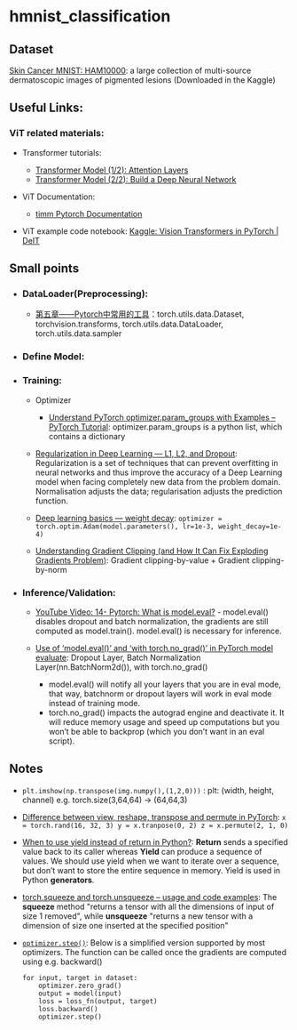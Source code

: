 # hmnist_classification

## Dataset

[Skin Cancer MNIST: HAM10000](https://www.kaggle.com/datasets/kmader/skin-cancer-mnist-ham10000): a large collection of multi-source dermatoscopic images of pigmented lesions (Downloaded in the Kaggle)

## Useful Links:


### ViT related materials:
- Transformer tutorials:
    - [Transformer Model (1/2): Attention Layers](https://www.youtube.com/watch?v=FC8PziPmxnQ)
    - [Transformer Model (2/2): Build a Deep Neural Network](https://www.youtube.com/watch?v=J4H6A4-dvhE)

- ViT Documentation:
    - [timm Pytorch Documentation](https://rwightman.github.io/pytorch-image-models/)

- ViT example code notebook:
    [Kaggle: Vision Transformers in PyTorch | DeIT](https://www.kaggle.com/code/pdochannel/vision-transformers-in-pytorch-deit/notebook?scriptVersionId=85324242)


## Small points
- ### DataLoader(Preprocessing):
  - [第五章——Pytorch中常用的工具](https://blog.csdn.net/zhenaoxi1077/article/details/80953227)：torch.utils.data.Dataset, torchvision.transforms, torch.utils.data.DataLoader, torch.utils.data.sampler

- ### Define Model:


- ### Training:

    - Optimizer
        - [Understand PyTorch optimizer.param_groups with Examples – PyTorch Tutorial](https://www.tutorialexample.com/understand-pytorch-optimizer-param_groups-with-examples-pytorch-tutorial/): optimizer.param_groups is a python list, which contains a dictionary


  - [Regularization in Deep Learning — L1, L2, and Dropout](https://towardsdatascience.com/regularization-in-deep-learning-l1-l2-and-dropout-377e75acc036#:~:text=Regularization%20is%20a%20set%20of,data%20from%20the%20problem%20domain.): Regularization is a set of techniques that can prevent overfitting in neural networks and thus improve the accuracy of a Deep Learning model when facing completely new data from the problem domain. Normalisation adjusts the data; regularisation adjusts the prediction function.
  - [Deep learning basics — weight decay](https://medium.com/analytics-vidhya/deep-learning-basics-weight-decay-3c68eb4344e9): ```optimizer = torch.optim.Adam(model.parameters(), lr=1e-3, weight_decay=1e-4)```
  - [Understanding Gradient Clipping (and How It Can Fix Exploding Gradients Problem)](https://neptune.ai/blog/understanding-gradient-clipping-and-how-it-can-fix-exploding-gradients-problem): Gradient clipping-by-value + Gradient clipping-by-norm

- ### Inference/Validation:

  - [YouTube Video: 14- Pytorch: What is model.eval?](https://www.youtube.com/watch?v=GzjRE3MUx6Q) - model.eval() disables dropout and batch normalization, the gradients are still computed as model.train(). model.eval() is necessary for inference.
  - [Use of ‘model.eval()’ and ‘with torch.no_grad()’ in PyTorch model evaluate](https://androidkt.com/use-of-model-eval-and-with-torch-no_grad-in-pytorch-model-evaluate/): Dropout Layer, Batch Normalization Layer(nn.BatchNorm2d()), with torch.no_grad()

    - model.eval() will notify all your layers that you are in eval mode, that way, batchnorm or dropout layers will work in eval mode instead of training mode.
    - torch.no_grad() impacts the autograd engine and deactivate it. It will reduce memory usage and speed up computations but you won’t be able to backprop (which you don’t want in an eval script).


## Notes
- ```plt.imshow(np.transpose(img.numpy(),(1,2,0)))``` : plt: (width, height, channel) e.g. torch.size(3,64,64) -> (64,64,3)
- [Difference between view, reshape, transpose and permute in PyTorch](https://jdhao.github.io/2019/07/10/pytorch_view_reshape_transpose_permute/): 
        ```
        x = torch.rand(16, 32, 3)
        y = x.tranpose(0, 2)
        z = x.permute(2, 1, 0)
        ```
- [When to use yield instead of return in Python?](https://www.geeksforgeeks.org/use-yield-keyword-instead-return-keyword-python/): **Return** sends a specified value back to its caller whereas **Yield** can produce a sequence of values. We should use yield when we want to iterate over a sequence, but don’t want to store the entire sequence in memory. Yield is used in Python **generators**.

- [torch.squeeze and torch.unsqueeze – usage and code examples](https://linuxpip.org/pytorch-squeeze-unsqueeze/): The **squeeze** method "returns a tensor with all the dimensions of input of size 1 removed", while **unsqueeze** "returns a new tensor with a dimension of size one inserted at the specified position"

- [```optimizer.step()```](https://pytorch.org/docs/stable/optim.html#optimizer-step): Below is a simplified version supported by most optimizers. The function can be called once the gradients are computed using e.g. backward()
    ```
    for input, target in dataset:
        optimizer.zero_grad()
        output = model(input)
        loss = loss_fn(output, target)
        loss.backward()
        optimizer.step()
    ```
